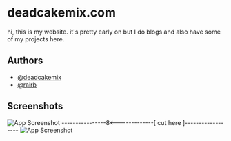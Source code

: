 
# deadcakemix.com

hi, this is my website. it's pretty early on but I do blogs and also have some of my projects here.


## Authors

- [@deadcakemix](https://www.github.com/totcakemix)
- [@rairb](https://www.github.com/ToolSchism)


## Screenshots

![App Screenshot](https://snipboard.io/SMNFTo.jpg)
----------------8<-------------[ cut here ]------------------
![App Screenshot](https://snipboard.io/FiapYr.jpg)

